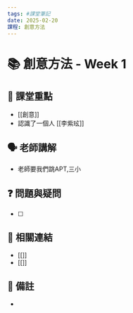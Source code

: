 ```yaml
---
tags: #課堂筆記
date: 2025-02-20
課程: 創意方法
---
```


# 📚 創意方法 - Week 1

## 📝 課堂重點
- [[創意]]
- 認識了一個人 [[李紫玹]]

## 🗣️ 老師講解
- 老師要我們跳APT,三小

## ❓ 問題與疑問
- [ ] 

## 🔗 相關連結
- [[]]
- [[]]

## 📌 備註
- 
